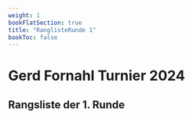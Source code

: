 ```yaml
---
weight: 1
bookFlatSection: true
title: "RanglisteRunde 1"
bookToc: false
---
```


# Gerd Fornahl Turnier 2024

## Rangsliste der 1. Runde